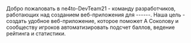 Добро пожаловать в ne4to-DevTeam21 - команду разработчиков, работающих над созданием веб-приложения для ------. Наша цель - создать удобное веб-приложение, которое поможет А Соколову и сообществу игроков автоматизировать подсчет баллов, ведение рейтинга и статистики.
